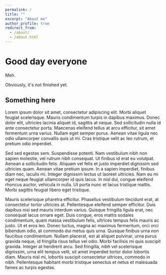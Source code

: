```yaml
---
permalink: /
title: ""
excerpt: "About me"
author_profile: true
redirect_from: 
  - /about/
  - /about.html
---
```

Good day everyone
======  
Meh.

Obviously, it's not finished yet.

Something here
------

Lorem ipsum dolor sit amet, consectetur adipiscing elit. Morbi aliquet feugiat scelerisque. Mauris condimentum turpis in dapibus maximus. Donec dolor elit, ultricies lacinia aliquet id, sagittis at neque. Sed sollicitudin nulla id ante consectetur porta. Maecenas eleifend tellus at arcu efficitur, sit amet fermentum urna varius. Nullam eget semper purus. Aenean vitae ligula nec odio ullamcorper convallis quis ut mi. Cras tristique velit ac leo rutrum, et pretium odio imperdiet.

Sed sed egestas sem. Suspendisse potenti. Nam vestibulum nibh non sapien molestie, vel rutrum nibh consequat. Ut finibus id erat eu volutpat. Aenean a sollicitudin felis. Aliquam vel felis et justo imperdiet dignissim sed ultricies quam. Aenean vitae pretium ipsum. In a sapien imperdiet, finibus diam nec, iaculis mi. Integer dignissim lectus ut laoreet ultricies. Nam eu mi eget neque feugiat ullamcorper id quis lacus. In nisl dui, congue eleifend rhoncus auctor, vehicula in nulla. Ut porta nunc et lacus tristique mattis. Morbi sagittis feugiat libero eget tristique.

Mauris scelerisque pharetra efficitur. Phasellus vestibulum tincidunt erat, at consectetur tortor ultricies at. Pellentesque eleifend semper efficitur. Duis dapibus nisi sed mauris interdum varius. Quisque fringilla ligula erat, nec consequat lacus ornare eget. Duis congue, eros mattis sodales condimentum, quam massa vestibulum felis, ultrices tempus felis mauris ac justo. Ut et eros leo. Donec luctus, magna ac maximus fermentum, orci orci bibendum odio, at commodo dui metus quis urna. Quisque finibus urna non faucibus condimentum. Nullam placerat, est at aliquet pulvinar, urna purus gravida neque, id fringilla risus tellus vel odio. Morbi facilisis mi quis suscipit gravida. Integer at hendrerit arcu. Sed fringilla, nibh vel scelerisque dignissim, urna elit tempus velit, sit amet imperdiet tortor dolor lobortis diam. Mauris nisl mi, lobortis suscipit consectetur ultrices, commodo in nibh. Pellentesque habitant morbi tristique senectus et netus et malesuada fames ac turpis egestas. 
